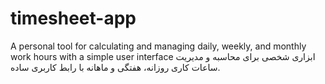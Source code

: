 # timesheet-app
A personal tool for calculating and managing daily, weekly, and monthly work hours with a simple user interface
ابزاری شخصی برای محاسبه و مدیریت ساعات کاری روزانه، هفتگی و ماهانه با رابط کاربری ساده.
